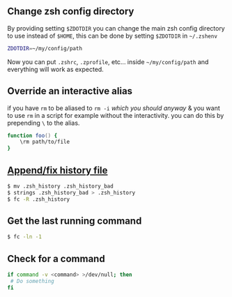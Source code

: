 ## Change zsh config directory

By providing setting `$ZDOTDIR` you can change the main zsh config directory to use instead of
`$HOME`, this can be done by setting `$ZDOTDIR` in `~/.zshenv`

```zsh
ZDOTDIR=~/my/config/path
```

Now you can put `.zshrc`, `.zprofile`, etc... inside `~/my/config/path` and everything will work as
expected.

## Override an interactive alias

if you have `rm` to be aliased to `rm -i` _which you should anyway_ & you want to use `rm` in a
script for example without the interactivity. you can do this by prepending `\` to the alias.

```zsh
function foo() {
    \rm path/to/file
}
```

## [Append/fix history file](http://superuser.com/questions/957913/how-to-fix-and-recover-a-corrupt-history-file-in-zsh)

```sh
$ mv .zsh_history .zsh_history_bad
$ strings .zsh_history_bad > .zsh_history
$ fc -R .zsh_history
```

## Get the last running command

```sh
$ fc -ln -1
```

## Check for a command

```zsh
if command -v <command> >/dev/null; then
 # Do something
fi
```
